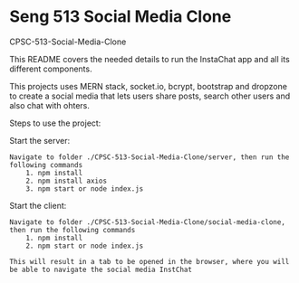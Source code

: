 # Seng 513 Social Media Clone
CPSC-513-Social-Media-Clone

This README covers the needed details to run the InstaChat app and all its different components.

This projects uses MERN stack, socket.io, bcrypt, bootstrap and dropzone to create a social media that lets users share posts, search other users and also chat with ohters. 

Steps to use the project:

Start the server:
	
	Navigate to folder ./CPSC-513-Social-Media-Clone/server, then run the following commands
		1. npm install
		2. npm install axios
		3. npm start or node index.js

Start the client:

	Navigate to folder ./CPSC-513-Social-Media-Clone/social-media-clone, then run the following commands
		1. npm install
		2. npm start or node index.js

	This will result in a tab to be opened in the browser, where you will be able to navigate the social media InstChat
